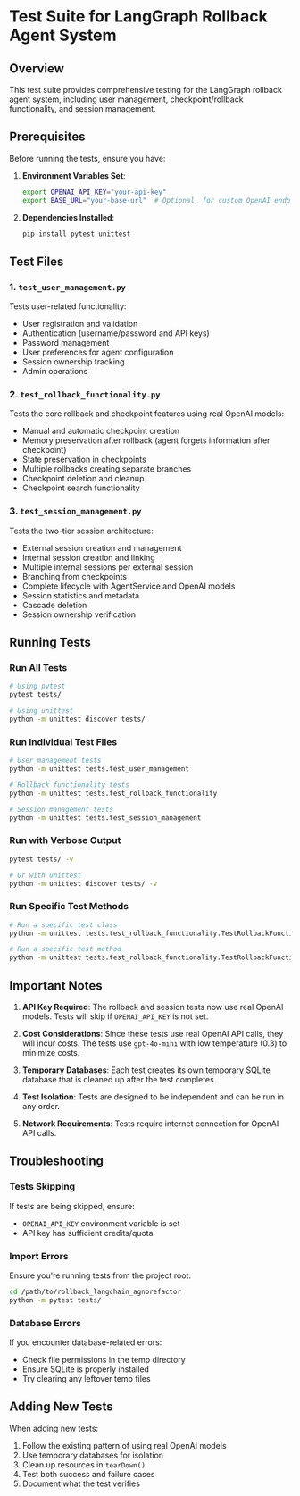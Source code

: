 # Test Suite for LangGraph Rollback Agent System

## Overview

This test suite provides comprehensive testing for the LangGraph rollback agent system, including user management, checkpoint/rollback functionality, and session management.

## Prerequisites

Before running the tests, ensure you have:

1. **Environment Variables Set**:
   ```bash
   export OPENAI_API_KEY="your-api-key"
   export BASE_URL="your-base-url"  # Optional, for custom OpenAI endpoints
   ```

2. **Dependencies Installed**:
   ```bash
   pip install pytest unittest
   ```

## Test Files

### 1. `test_user_management.py`
Tests user-related functionality:
- User registration and validation
- Authentication (username/password and API keys)
- Password management
- User preferences for agent configuration
- Session ownership tracking
- Admin operations

### 2. `test_rollback_functionality.py`
Tests the core rollback and checkpoint features using real OpenAI models:
- Manual and automatic checkpoint creation
- Memory preservation after rollback (agent forgets information after checkpoint)
- State preservation in checkpoints
- Multiple rollbacks creating separate branches
- Checkpoint deletion and cleanup
- Checkpoint search functionality

### 3. `test_session_management.py`
Tests the two-tier session architecture:
- External session creation and management
- Internal session creation and linking
- Multiple internal sessions per external session
- Branching from checkpoints
- Complete lifecycle with AgentService and OpenAI models
- Session statistics and metadata
- Cascade deletion
- Session ownership verification

## Running Tests

### Run All Tests
```bash
# Using pytest
pytest tests/

# Using unittest
python -m unittest discover tests/
```

### Run Individual Test Files
```bash
# User management tests
python -m unittest tests.test_user_management

# Rollback functionality tests
python -m unittest tests.test_rollback_functionality

# Session management tests
python -m unittest tests.test_session_management
```

### Run with Verbose Output
```bash
pytest tests/ -v

# Or with unittest
python -m unittest discover tests/ -v
```

### Run Specific Test Methods
```bash
# Run a specific test class
python -m unittest tests.test_rollback_functionality.TestRollbackFunctionality

# Run a specific test method
python -m unittest tests.test_rollback_functionality.TestRollbackFunctionality.test_rollback_memory_preservation
```

## Important Notes

1. **API Key Required**: The rollback and session tests now use real OpenAI models. Tests will skip if `OPENAI_API_KEY` is not set.

2. **Cost Considerations**: Since these tests use real OpenAI API calls, they will incur costs. The tests use `gpt-4o-mini` with low temperature (0.3) to minimize costs.

3. **Temporary Databases**: Each test creates its own temporary SQLite database that is cleaned up after the test completes.

4. **Test Isolation**: Tests are designed to be independent and can be run in any order.

5. **Network Requirements**: Tests require internet connection for OpenAI API calls.

## Troubleshooting

### Tests Skipping
If tests are being skipped, ensure:
- `OPENAI_API_KEY` environment variable is set
- API key has sufficient credits/quota

### Import Errors
Ensure you're running tests from the project root:
```bash
cd /path/to/rollback_langchain_agnorefactor
python -m pytest tests/
```

### Database Errors
If you encounter database-related errors:
- Check file permissions in the temp directory
- Ensure SQLite is properly installed
- Try clearing any leftover temp files

## Adding New Tests

When adding new tests:
1. Follow the existing pattern of using real OpenAI models
2. Use temporary databases for isolation
3. Clean up resources in `tearDown()`
4. Test both success and failure cases
5. Document what the test verifies